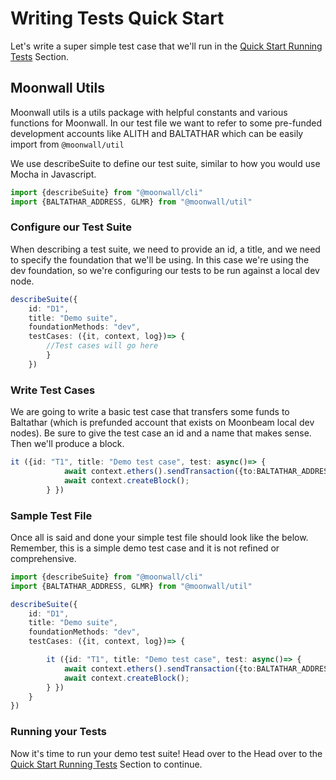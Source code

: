 # Writing Tests Quick Start 

Let's write a super simple test case that we'll run in the 
[Quick Start Running Tests](/guide/test/quick-start) Section. 

## Moonwall Utils

Moonwall utils is a utils package with helpful constants and various functions for Moonwall. In our test file we want to refer to some pre-funded development accounts like ALITH and BALTATHAR which can be easily import from ```@moonwall/util```

We use describeSuite to define our test suite, similar to how you would use Mocha in Javascript. 

```typescript
import {describeSuite} from "@moonwall/cli"
import {BALTATHAR_ADDRESS, GLMR} from "@moonwall/util"
```


### Configure our Test Suite

When describing a test suite, we need to provide an id, a title, and we need to specify the foundation that we'll be using. In this case we're using the dev foundation, so we're configuring our tests to be run against a local dev node.

```typescript
describeSuite({
	id: "D1",
	title: "Demo suite",
	foundationMethods: "dev",
	testCases: ({it, context, log})=> {
		//Test cases will go here
		}
	})
```

### Write Test Cases

We are going to write a basic test case that transfers some funds to Baltathar (which is prefunded account that exists on Moonbeam local dev nodes). Be sure to give the test case an id and a name that makes sense. Then we'll produce a block. 

```typescript
it ({id: "T1", title: "Demo test case", test: async()=> {
			await context.ethers().sendTransaction({to:BALTATHAR_ADDRESS, value: 10n * GLMR });
			await context.createBlock();
		} })
``` 

### Sample Test File

Once all is said and done your simple test file should look like the below. Remember, this is a simple demo test case and it is not refined or comprehensive. 

```typescript
import {describeSuite} from "@moonwall/cli"
import {BALTATHAR_ADDRESS, GLMR} from "@moonwall/util"

describeSuite({
	id: "D1",
	title: "Demo suite",
	foundationMethods: "dev",
	testCases: ({it, context, log})=> {

		it ({id: "T1", title: "Demo test case", test: async()=> {
			await context.ethers().sendTransaction({to:BALTATHAR_ADDRESS, value: 10n * GLMR });
			await context.createBlock();
		} })
	}
})
```


### Running your Tests

Now it's time to run your demo test suite! Head over to the Head over to the [Quick Start Running Tests](/guide/test/quick-start) Section to continue.